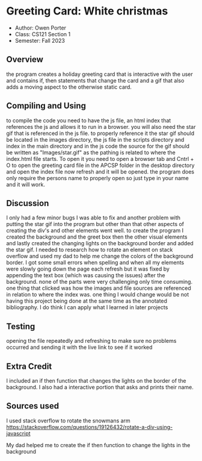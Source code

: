 # Greeting Card: White christmas

* Author: Owen Porter
* Class: CS121 Section 1
* Semester: Fall 2023

## Overview

the program creates a holiday greeting card that is interactive with the user and contains if, then statements that change the card and a gif that also adds a moving aspect to the otherwise static card.

## Compiling and Using

to compile the code you need to have the js file, an html index that references the js and allows it to run in a browser. you will also need the star gif that is referenced in the js file. to properly reference it the star gif should be located in the images directory, the js file in the scripts directory and index in the main directory and in the js code the source for the gif should be written as "Images/star.gif" as the pathing is related to where the index.html file starts. To open it you need to open a browser tab and Cntrl + O to open the  greeting card file in the APCSP folder in  the desktop directory and open the index file now refresh and it will be opened. the program does only require the persons name to properly open so just type in your name and it will work.

## Discussion

I only had a few minor bugs I was able to  fix and another problem with putting the star gif into the program but other than that other aspects of creating the div's and other elements went well. to create the program I created the background and the greet box then the other visual elements and lastly created the changing lights on the background border and added the star gif. I needed to research how to rotate an element on stack overflow and used my dad to help me change the colors of the background border. I got some small errors when spelling  and when all my elements were slowly going down the page each refresh but it was fixed by appending the text box (which was causing the issues) after the background. none of the parts were very challenging only time consuming. one thing that clicked was how the images and file sources are referenced  in relation to where the index was. one thing I would change would be not having this project being done at the same time as the annotated bibliography. I do think I can apply what I learned in later projects

## Testing

opening the file repeatedly and refreshing to make sure no problems occurred and sending it with the live link to see if it worked

## Extra Credit

I included an if then function that changes the lights on the border of the background. I also had a interactive portion that asks and prints their name.

## Sources used

I used stack overflow to rotate the snowmans arm https://stackoverflow.com/questions/19126432/rotate-a-div-using-javascript

My dad helped me to create the if then function to change the lights in the background
